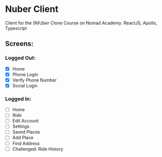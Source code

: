 # Nuber Client
 Client for the (N)Uber Clone Course on Nomad Academy. ReactJS, Apollo, Typescript

## Screens:

### Logged Out:
  
  - [x] Home
  - [x] Phone Login
  - [x] Verify Phone Number
  - [x] Social Login

### Logged In:
  
  - [ ] Home
  - [ ] Ride
  - [ ] Edit Account
  - [ ] Settings
  - [ ] Saved Places
  - [ ] Add Place
  - [ ] Find Address
  - [ ] Challenged: Ride History